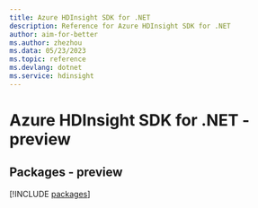 ```yaml
---
title: Azure HDInsight SDK for .NET
description: Reference for Azure HDInsight SDK for .NET
author: aim-for-better
ms.author: zhezhou
ms.data: 05/23/2023
ms.topic: reference
ms.devlang: dotnet
ms.service: hdinsight
---
```

# Azure HDInsight SDK for .NET - preview
## Packages - preview
[!INCLUDE [packages](hdinsight-index.md)]